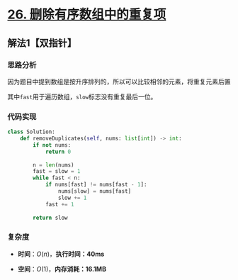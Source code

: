 # [26. 删除有序数组中的重复项](https://leetcode.cn/problems/remove-duplicates-from-sorted-array/)

## 解法1【双指针】

### 思路分析

因为题目中提到数组是按升序排列的，所以可以比较相邻的元素，将重复元素后置

其中`fast`用于遍历数组，`slow`标志没有重复最后一位。

### 代码实现

```python
class Solution:
    def removeDuplicates(self, nums: list[int]) -> int:
        if not nums:
            return 0
        
        n = len(nums)
        fast = slow = 1
        while fast < n:
            if nums[fast] != nums[fast - 1]:
                nums[slow] = nums[fast]
                slow += 1
            fast += 1
        
        return slow
```

### 复杂度

- **时间**：$O(n)$，**执行时间：40ms**

- **空间**：$O(1)$，**内存消耗：16.1MB**